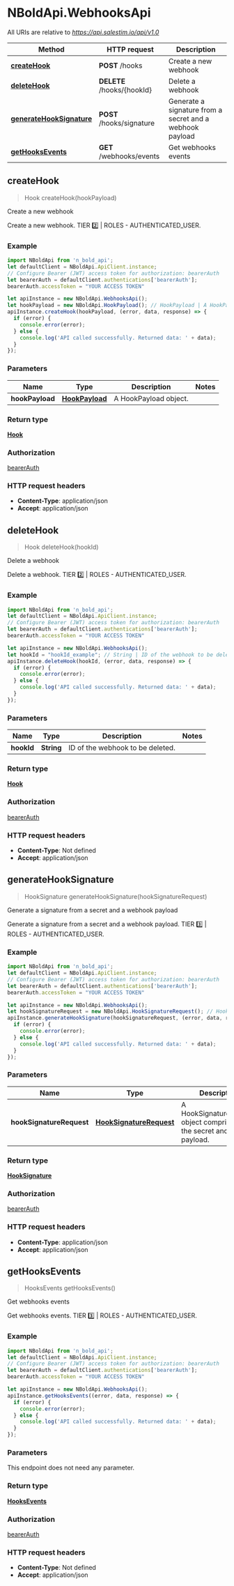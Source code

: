 # NBoldApi.WebhooksApi

All URIs are relative to *https://api.salestim.io/api/v1.0*

Method | HTTP request | Description
------------- | ------------- | -------------
[**createHook**](WebhooksApi.md#createHook) | **POST** /hooks | Create a new webhook
[**deleteHook**](WebhooksApi.md#deleteHook) | **DELETE** /hooks/{hookId} | Delete a webhook
[**generateHookSignature**](WebhooksApi.md#generateHookSignature) | **POST** /hooks/signature | Generate a signature from a secret and a webhook payload
[**getHooksEvents**](WebhooksApi.md#getHooksEvents) | **GET** /webhooks/events | Get webhooks events



## createHook

> Hook createHook(hookPayload)

Create a new webhook

Create a new webhook. TIER 2️⃣ | ROLES - AUTHENTICATED_USER.

### Example

```javascript
import NBoldApi from 'n_bold_api';
let defaultClient = NBoldApi.ApiClient.instance;
// Configure Bearer (JWT) access token for authorization: bearerAuth
let bearerAuth = defaultClient.authentications['bearerAuth'];
bearerAuth.accessToken = "YOUR ACCESS TOKEN"

let apiInstance = new NBoldApi.WebhooksApi();
let hookPayload = new NBoldApi.HookPayload(); // HookPayload | A HookPayload object.
apiInstance.createHook(hookPayload, (error, data, response) => {
  if (error) {
    console.error(error);
  } else {
    console.log('API called successfully. Returned data: ' + data);
  }
});
```

### Parameters


Name | Type | Description  | Notes
------------- | ------------- | ------------- | -------------
 **hookPayload** | [**HookPayload**](HookPayload.md)| A HookPayload object. | 

### Return type

[**Hook**](Hook.md)

### Authorization

[bearerAuth](../README.md#bearerAuth)

### HTTP request headers

- **Content-Type**: application/json
- **Accept**: application/json


## deleteHook

> Hook deleteHook(hookId)

Delete a webhook

Delete a webhook. TIER 2️⃣ | ROLES - AUTHENTICATED_USER.

### Example

```javascript
import NBoldApi from 'n_bold_api';
let defaultClient = NBoldApi.ApiClient.instance;
// Configure Bearer (JWT) access token for authorization: bearerAuth
let bearerAuth = defaultClient.authentications['bearerAuth'];
bearerAuth.accessToken = "YOUR ACCESS TOKEN"

let apiInstance = new NBoldApi.WebhooksApi();
let hookId = "hookId_example"; // String | ID of the webhook to be deleted.
apiInstance.deleteHook(hookId, (error, data, response) => {
  if (error) {
    console.error(error);
  } else {
    console.log('API called successfully. Returned data: ' + data);
  }
});
```

### Parameters


Name | Type | Description  | Notes
------------- | ------------- | ------------- | -------------
 **hookId** | **String**| ID of the webhook to be deleted. | 

### Return type

[**Hook**](Hook.md)

### Authorization

[bearerAuth](../README.md#bearerAuth)

### HTTP request headers

- **Content-Type**: Not defined
- **Accept**: application/json


## generateHookSignature

> HookSignature generateHookSignature(hookSignatureRequest)

Generate a signature from a secret and a webhook payload

Generate a signature from a secret and a webhook payload. TIER 3️⃣ | ROLES - AUTHENTICATED_USER.

### Example

```javascript
import NBoldApi from 'n_bold_api';
let defaultClient = NBoldApi.ApiClient.instance;
// Configure Bearer (JWT) access token for authorization: bearerAuth
let bearerAuth = defaultClient.authentications['bearerAuth'];
bearerAuth.accessToken = "YOUR ACCESS TOKEN"

let apiInstance = new NBoldApi.WebhooksApi();
let hookSignatureRequest = new NBoldApi.HookSignatureRequest(); // HookSignatureRequest | A HookSignatureRequest object comprised of the secret and payload.
apiInstance.generateHookSignature(hookSignatureRequest, (error, data, response) => {
  if (error) {
    console.error(error);
  } else {
    console.log('API called successfully. Returned data: ' + data);
  }
});
```

### Parameters


Name | Type | Description  | Notes
------------- | ------------- | ------------- | -------------
 **hookSignatureRequest** | [**HookSignatureRequest**](HookSignatureRequest.md)| A HookSignatureRequest object comprised of the secret and payload. | 

### Return type

[**HookSignature**](HookSignature.md)

### Authorization

[bearerAuth](../README.md#bearerAuth)

### HTTP request headers

- **Content-Type**: application/json
- **Accept**: application/json


## getHooksEvents

> HooksEvents getHooksEvents()

Get webhooks events

Get webhooks events. TIER 3️⃣ | ROLES - AUTHENTICATED_USER.

### Example

```javascript
import NBoldApi from 'n_bold_api';
let defaultClient = NBoldApi.ApiClient.instance;
// Configure Bearer (JWT) access token for authorization: bearerAuth
let bearerAuth = defaultClient.authentications['bearerAuth'];
bearerAuth.accessToken = "YOUR ACCESS TOKEN"

let apiInstance = new NBoldApi.WebhooksApi();
apiInstance.getHooksEvents((error, data, response) => {
  if (error) {
    console.error(error);
  } else {
    console.log('API called successfully. Returned data: ' + data);
  }
});
```

### Parameters

This endpoint does not need any parameter.

### Return type

[**HooksEvents**](HooksEvents.md)

### Authorization

[bearerAuth](../README.md#bearerAuth)

### HTTP request headers

- **Content-Type**: Not defined
- **Accept**: application/json

